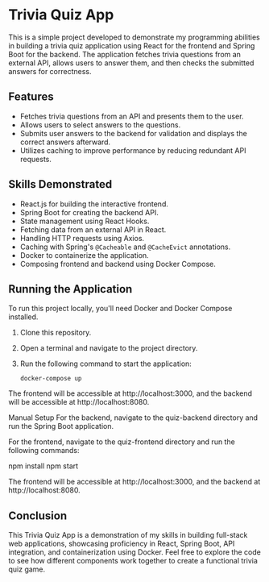 # Trivia Quiz App

This is a simple project developed to demonstrate my programming abilities in building a trivia quiz application using React for the frontend and Spring Boot for the backend. The application fetches trivia questions from an external API, allows users to answer them, and then checks the submitted answers for correctness.

## Features

- Fetches trivia questions from an API and presents them to the user.
- Allows users to select answers to the questions.
- Submits user answers to the backend for validation and displays the correct answers afterward.
- Utilizes caching to improve performance by reducing redundant API requests.

## Skills Demonstrated

- React.js for building the interactive frontend.
- Spring Boot for creating the backend API.
- State management using React Hooks.
- Fetching data from an external API in React.
- Handling HTTP requests using Axios.
- Caching with Spring's `@Cacheable` and `@CacheEvict` annotations.
- Docker to containerize the application.
- Composing frontend and backend using Docker Compose.

## Running the Application

To run this project locally, you'll need Docker and Docker Compose installed.

1. Clone this repository.
2. Open a terminal and navigate to the project directory.
3. Run the following command to start the application:

   ```
   docker-compose up
   ```

The frontend will be accessible at http://localhost:3000, and the backend will be accessible at http://localhost:8080.

Manual Setup
For the backend, navigate to the quiz-backend directory and run the Spring Boot application.

For the frontend, navigate to the quiz-frontend directory and run the following commands:

npm install
npm start

The frontend will be accessible at http://localhost:3000, and the backend at http://localhost:8080.

## Conclusion
This Trivia Quiz App is a demonstration of my skills in building full-stack web applications, showcasing proficiency in React, Spring Boot, API integration, and containerization using Docker. Feel free to explore the code to see how different components work together to create a functional trivia quiz game.
